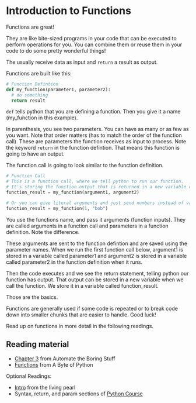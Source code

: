 # Introduction to Functions

Functions are great!

They are like bite-sized programs in your code that can be executed to perform operations for you. You can combine them or reuse them in your code to do some pretty wonderful things!

The usually receive data as input and `return` a result as output.

Functions are built like this:

```python
# Function Defintion
def my_function(parameter1, parameter2):
  # do something
  return result
```

`def` tells python that you are defining a function. Then you give it a name (my_function in this example).

In parenthesis, you see two parameters. You can have as many or as few as you want. Note that order matters (has to match the order of the function call). These are parameters the function receives as input to process. Note the keyword `return` in the function defintion. That means this function is going to have an output.

The function call is going to look similar to the function definition.

```python
# Function Call
# This is a function call, where we tell python to run our function. 
# It's storing the function output that is returned in a new variable called function_result
function_result = my_function(argument1, argument2)

# Or you can give literal arguments and just send numbers instead of variables
function_result = my_function(1, "bob")
```

You use the functions name, and pass it arguments (function inputs). They are called arguments in a function call and parameters in a function definition. Note the difference.

These arguments are sent to the function defintion and are saved using the parameter names. When we run the first function call below, argument1 is stored in a variable called parameter1 and argument2 is stored in a variable called parameter2 in the function definition when it runs.

Then the code executes and we see the return statement, telling python our function has output. That output can be stored in a new variable when we call the function. We store it in a variable called function_result.

Those are the basics. 

Functions are generally used if some code is repeated or to break code down into smaller chunks that are easier to handle. Good luck!

Read up on functions in more detail in the following readings.

## Reading material

* [Chapter 3](https://automatetheboringstuff.com/chapter3/) from Automate the Boring Stuff
* [Functions](https://python.swaroopch.com/functions.html) from A Byte of Python

Optional Readings:
* [Intro](http://thelivingpearl.com/2013/12/23/introduction-to-functions-in-python/) from the living pearl
* Syntax, return, and param sections of [Python Course](http://www.python-course.eu/python3_functions.php)
